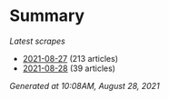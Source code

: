 # Summary
*Latest scrapes*
* [2021-08-27](https://github.com/nuuuwan/news_lk/blob/data/news_lk.2021-08-27.json) (213 articles)
* [2021-08-28](https://github.com/nuuuwan/news_lk/blob/data/news_lk.2021-08-28.json) (39 articles)

*Generated at 10:08AM, August 28, 2021*